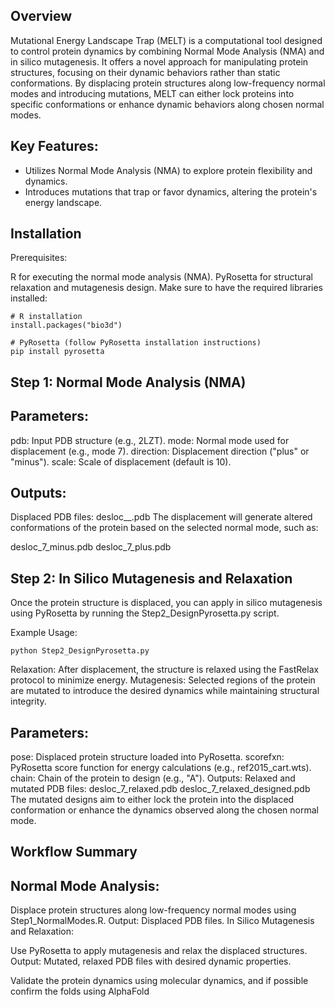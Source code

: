 ## Overview
Mutational Energy Landscape Trap (MELT) is a computational tool designed to control protein dynamics by combining Normal Mode Analysis (NMA) and in silico mutagenesis. It offers a novel approach for manipulating protein structures, focusing on their dynamic behaviors rather than static conformations. By displacing protein structures along low-frequency normal modes and introducing mutations, MELT can either lock proteins into specific conformations or enhance dynamic behaviors along chosen normal modes.

## Key Features:
- Utilizes Normal Mode Analysis (NMA) to explore protein flexibility and dynamics.
- Introduces mutations that trap or favor dynamics, altering the protein's energy landscape.

## Installation
Prerequisites:

R for executing the normal mode analysis (NMA).
PyRosetta for structural relaxation and mutagenesis design.
Make sure to have the required libraries installed:

```
# R installation
install.packages("bio3d")
```

```
# PyRosetta (follow PyRosetta installation instructions)
pip install pyrosetta
```

## Step 1: Normal Mode Analysis (NMA)

## Parameters:
pdb: Input PDB structure (e.g., 2LZT).
mode: Normal mode used for displacement (e.g., mode 7).
direction: Displacement direction ("plus" or "minus").
scale: Scale of displacement (default is 10).

## Outputs:
Displaced PDB files: desloc_<mode>_<direction>.pdb
The displacement will generate altered conformations of the protein based on the selected normal mode, such as:

desloc_7_minus.pdb
desloc_7_plus.pdb

## Step 2: In Silico Mutagenesis and Relaxation
Once the protein structure is displaced, you can apply in silico mutagenesis using PyRosetta by running the Step2_DesignPyrosetta.py script.

Example Usage:

```
python Step2_DesignPyrosetta.py
```

Relaxation: After displacement, the structure is relaxed using the FastRelax protocol to minimize energy.
Mutagenesis: Selected regions of the protein are mutated to introduce the desired dynamics while maintaining structural integrity.

## Parameters:
pose: Displaced protein structure loaded into PyRosetta.
scorefxn: PyRosetta score function for energy calculations (e.g., ref2015_cart.wts).
chain: Chain of the protein to design (e.g., "A").
Outputs:
Relaxed and mutated PDB files:
desloc_7_relaxed.pdb
desloc_7_relaxed_designed.pdb
The mutated designs aim to either lock the protein into the displaced conformation or enhance the dynamics observed along the chosen normal mode.

## Workflow Summary
## Normal Mode Analysis:

Displace protein structures along low-frequency normal modes using Step1_NormalModes.R.
Output: Displaced PDB files.
In Silico Mutagenesis and Relaxation:

Use PyRosetta to apply mutagenesis and relax the displaced structures.
Output: Mutated, relaxed PDB files with desired dynamic properties.

Validate the protein dynamics using molecular dynamics, and if possible confirm the folds using AlphaFold
